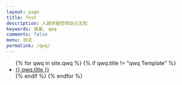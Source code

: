 ```yaml
---
layout: page
title: Test
description: 人越学越觉得自己无知
keywords: 维基, qwq
comments: false
menu: 测试
permalink: /qwq/
---
```


<!-- > 记多少命令和快捷键会让脑袋爆炸呢？ -->

<ul class="listing">
{% for qwq in site.qwq %}
{% if qwq.title != "qwq Template" %}
<li class="listing-item"><a href="{{ site.url }}{{ qwq.url }}">{{ qwq.title }}</a></li>
{% endif %}
{% endfor %}
</ul>
